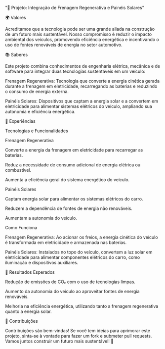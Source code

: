 "🚗 Projeto: Integração de Frenagem Regenerativa e Painéis Solares"

🌍 Valores

Acreditamos que a tecnologia pode ser uma grande aliada na construção de um futuro mais sustentável. Nosso compromisso é reduzir o impacto ambiental dos veículos, promovendo eficiência energética e incentivando o uso de fontes renováveis de energia no setor automotivo.

📚 Saberes

Este projeto combina conhecimentos de engenharia elétrica, mecânica e de software para integrar duas tecnologias sustentáveis em um veículo:

Frenagem Regenerativa: Tecnologia que converte a energia cinética gerada durante a frenagem em eletricidade, recarregando as baterias e reduzindo o consumo de energia externa.

Painéis Solares: Dispositivos que captam a energia solar e a convertem em eletricidade para alimentar sistemas elétricos do veículo, ampliando sua autonomia e eficiência energética.

🔧 Experiências

Tecnologias e Funcionalidades

Frenagem Regenerativa

Converte a energia da frenagem em eletricidade para recarregar as baterias.

Reduz a necessidade de consumo adicional de energia elétrica ou combustível.

Aumenta a eficiência geral do sistema energético do veículo.

Painéis Solares

Captam energia solar para alimentar os sistemas elétricos do carro.

Reduzem a dependência de fontes de energia não renováveis.

Aumentam a autonomia do veículo.

Como Funciona

Frenagem Regenerativa: Ao acionar os freios, a energia cinética do veículo é transformada em eletricidade e armazenada nas baterias.

Painéis Solares: Instalados no topo do veículo, convertem a luz solar em eletricidade para alimentar componentes elétricos do carro, como iluminação e dispositivos auxiliares.

🎯 Resultados Esperados

Redução de emissões de CO₂ com o uso de tecnologias limpas.

Aumento da autonomia do veículo ao aproveitar fontes de energia renováveis.

Melhoria na eficiência energética, utilizando tanto a frenagem regenerativa quanto a energia solar.

🤝 Contribuições

Contribuições são bem-vindas! Se você tem ideias para aprimorar este projeto, sinta-se à vontade para fazer um fork e submeter pull requests. Vamos juntos construir um futuro mais sustentável! 🌱

